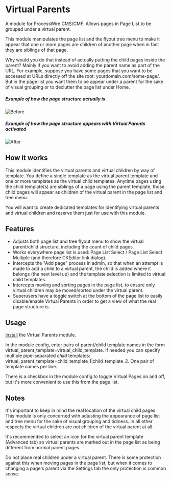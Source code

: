 # Virtual Parents

A module for ProcessWire CMS/CMF. Allows pages in Page List to be grouped under a virtual parent.

This module manipulates the page list and the flyout tree menu to make it appear that one or more pages are children of another page when in fact they are siblings of that page.

Why would you do that instead of actually putting the child pages inside the parent? Mainly if you want to avoid adding the parent name as part of the URL. For example, suppose you have some pages that you want to be accessed at URLs directly off the site root: yourdomain.com/some-page/. But in the page list you want them to be appear under a parent for the sake of visual grouping or to declutter the page list under Home.

##### Example of how the page structure actually is

![Before](https://user-images.githubusercontent.com/1538852/31802366-53b79a16-b5aa-11e7-8b6a-8bd2e1361b87.png)

##### Example of how the page structure appears with Virtual Parents activated

![After](https://user-images.githubusercontent.com/1538852/31802365-53858c4c-b5aa-11e7-91c2-ea145baa9349.png)

## How it works

This module identifies the virtual parents and virtual children by way of template. You define a single template as the virtual parent template and one or more templates as the virtual child templates. Anytime pages using the child template(s) are siblings of a page using the parent template, those child pages will appear as children of the virtual parent in the page list and tree menu.

You will want to create dedicated templates for identifying virtual parents and virtual children and reserve them just for use with this module.

## Features

* Adjusts both page list and tree flyout menu to show the virtual parent/child structure, including the count of child pages.
* Works everywhere page list is used: Page List Select / Page List Select Multiple (and therefore CKEditor link dialog).
* Intercepts the "Add page" process in admin, so that when an attempt is made to add a child to a virtual parent, the child is added where it belongs (the next level up) and the template selection is limited to virtual child templates.
* Intercepts moving and sorting pages in the page list, to ensure only virtual children may be moved/sorted under the virtual parent.
* Superusers have a toggle switch at the bottom of the page list to easily disable/enable Virtual Parents in order to get a view of what the real page structure is.


## Usage

[Install](http://modules.processwire.com/install-uninstall/) the Virtual Parents module.

In the module config, enter pairs of parent/child template names in the form virtual_parent_template=virtual_child_template. If needed you can specify multiple pipe-separated *child* templates: virtual_parent_template=child_template_1|child_template_2. One pair of template names per line.

There is a checkbox in the module config to toggle Virtual Pages on and off, but it's more convenient to use this from the page list.

## Notes

It's important to keep in mind the real location of the virtual child pages. This module is only concerned with adjusting the appearance of page list and tree menu for the sake of visual grouping and tidiness. In all other respects the virtual children are not children of the virtual parent at all.

It's recommended to select an icon for the virtual parent template (Advanced tab) so virtual parents are marked out in the page list as being different from normal parent pages.

Do not place real children under a virtual parent. There is some protection against this when moving pages in the page list, but when it comes to changing a page's parent via the Settings tab the only protection is common sense.
